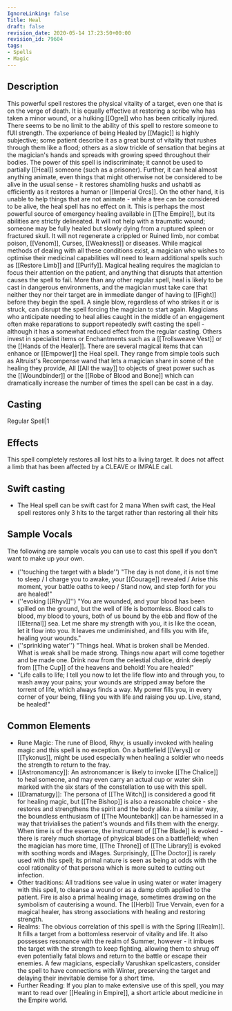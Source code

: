 ```yaml
---
IgnoreLinking: false
Title: Heal
draft: false
revision_date: 2020-05-14 17:23:50+00:00
revision_id: 79604
tags:
- Spells
- Magic
---
```


## Description
This powerful spell restores the physical vitality of a target, even one that is on the verge of death. It is equally effective at restoring a scribe who has taken a minor wound, or a hulking [[Ogre]] who has been critically injured. There seems to be no limit to the ability of this spell to restore someone to fUll strength. The experience of being Healed by [[Magic]] is highly subjective; some patient describe it as a great burst of vitality that rushes through them like a flood; others as a slow trickle of sensation that begins at the magician's hands and spreads with growing speed throughout their bodies.
The power of this spell is indiscriminate; it cannot be used to partially [[Heal]] someone (such as a prisoner). Further, it can heal almost anything animate, even things that might otherwise not be considered to be alive in the usual sense - it restores shambling husks and ushabti as efficiently as it restores a human or [[Imperial Orcs]]. On the other hand, it is unable to help things that are not animate - while a tree can be considered to be alive, the heal spell has no effect on it.
This is perhaps the most powerful source of emergency healing available in [[The Empire]], but its abilities are strictly delineated. It will not help with a traumatic wound; someone may be fully healed but slowly dying from a ruptured spleen or fractured skull. It will not regenerate a crippled or Ruined limb, nor combat poison, [[Venom]], Curses, [[Weakness]] or diseases. While magical methods of dealing with all these conditions exist, a magician who wishes to optimise their medicinal capabilities will need to learn additional spells such as [[Restore Limb]] and [[Purify]].
Magical healing requires the magician to focus their attention on the patient, and anything that disrupts that attention causes the spell to fail. More than any other regular spell, heal is likely to be cast in dangerous environments, and the magician must take care that neither they nor their target are in immediate danger of having to [[Fight]] before they begin the spell. A single blow, regardless of who strikes it or is struck, can disrupt the spell forcing the magician to start again. Magicians who anticipate needing to heal allies caught in the middle of an engagement often make reparations to support repeatedly swift casting the spell - although it has a somewhat reduced effect from the regular casting. Others invest in specialist items or Enchantments such as a [[Trollsweave Vest]] or the [[Hands of the Healer]].
There are several magical items that can enhance or [[Empower]] the Heal spell. They range from simple tools such as Altruist's Recompense wand that lets a magician share in some of the healing they provide, All [[All the way]] to objects of great power such as the [[Woundbinder]] or the [[Robe of Blood and Bone]] which can dramatically increase the number of times the spell can be cast in a day.
## Casting
Regular Spell|1
## Effects
This spell completely restores all lost hits to a living target. It does not affect a limb that has been affected by a CLEAVE or IMPALE call.
## Swift casting
* The Heal spell can be swift cast for 2 mana
When swift cast, the Heal spell restores only 3 hits to the target rather than restoring all their hits
## Sample Vocals
The following are sample vocals you can use to cast this spell if you don't want to make up your own.
* (''touching the target with a blade'') "The day is not done, it is not time to sleep / I charge you to awake, your [[Courage]] revealed / Arise this moment, your battle oaths to keep / Stand now, and step forth for you are healed!"
* (''evoking [[Rhyv]]'') "You are wounded, and your blood has been spilled on the ground, but the well of life is bottomless. Blood calls to blood, my blood to yours, both of us bound by the ebb and flow of the [[Eternal]] sea. Let me share my strength with you, it is like the ocean, let it flow into you. It leaves me undiminished, and fills you with life, healing your wounds."
* (''sprinkling water'') "Things heal. What is broken shall be Mended. What is weak shall be made strong. Things now apart will come together and be made one. Drink now from the celestial chalice, drink deeply from [[The Cup]] of the heavens and behold! You are healed!"
* "Life calls to life; I tell you now to let the life flow into and through you, to wash away your pains; your wounds are stripped away before the torrent of life, which always finds a way. My power fills you, in every corner of your being, filling you with life and raising you up. Live, stand, be healed!"
## Common Elements
* Rune Magic: The rune of Blood, Rhyv, is usually invoked with healing magic and this spell is no exception. On a battlefield [[Verys]] or [[Tykonus]], might be used especially when healing a soldier who needs the strength to return to the fray.
* [[Astronomancy]]: An astronomancer is likely to invoke [[The Chalice]] to heal someone, and may even carry an actual cup or water skin marked with the six stars of the constellation to use with this spell.
* [[Dramaturgy]]: The persona of [[The Witch]] is considered a good fit for healing magic, but [[The Bishop]] is also a reasonable choice - she restores and strengthens the spirit and the body alike. In a similar way, the boundless enthusiasm of [[The Mountebank]] can be harnessed in a way that trivialises the patient's wounds and fills them with the energy. When time is of the essence, the instrument of [[The Blade]] is evoked - there is rarely much shortage of physical blades on a battlefield; when the magician has more time, [[The Throne]] of [[The Library]] is evoked with soothing words and iMages. Surprisingly, [[The Doctor]] is rarely used with this spell; its primal nature is seen as being at odds with the cool rationality of that persona which is more suited to cutting out infection. 
* Other traditions: All traditions see value in using water or water imagery with this spell, to cleanse a wound or as a damp cloth applied to the patient. Fire is also a primal healing image, sometimes drawing on the symbolism of cauterising a wound. The [[Herb]] True Vervain, even for a magical healer, has strong associations with healing and restoring strength.
* Realms: The obvious correlation of this spell is with the Spring [[Realm]]. It fills a target from a bottomless reservoir of vitality and life. It also possesses resonance with the realm of Summer, however - it imbues the target with the strength to keep fighting, allowing them to shrug off even potentially fatal blows and return to the battle or escape their enemies. A few magicians, especially Varushkan spellcasters, consider the spell to have connections with Winter, preserving the target and delaying their inevitable demise for a short time.
* Further Reading: If you plan to make extensive use of this spell, you may want to read over [[Healing in Empire]], a short article about medicine in the Empire world.